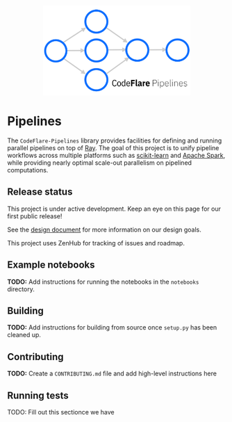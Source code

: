 <p align="center">
<img src="./images/pipelines.svg" width="340" height="207">
</p>


# Pipelines

The `CodeFlare-Pipelines` library provides facilities for defining and running parallel pipelines on top of [Ray](https://ray.io). The goal of this project is to unify pipeline workflows across multiple platforms such as [scikit-learn](https://scikit-learn.org/) and [Apache Spark](https://spark.apache.org/), while providing nearly optimal scale-out parallelism on pipelined computations.

## Release status

This project is under active development. Keep an eye on this page for our first public release!

See the [design document](https://docs.google.com/document/d/1t1K8N07TcbBKBgrcI6jf9tPow00cOKE9whnEVxOd4-U/edit) for more information on our design goals.

This project uses ZenHub for tracking of issues and roadmap.

## Example notebooks

**TODO:** Add instructions for running the notebooks in the `notebooks` directory.

## Building

**TODO:** Add instructions for building from source once `setup.py` has been cleaned up.

## Contributing

**TODO:** Create a `CONTRIBUTING.md` file and add high-level instructions here

## Running tests

TODO: Fill out this sectionce we have 
